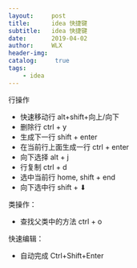 ```yaml
---
layout:     post
title:      idea 快捷键
subtitle:   idea 快捷键
date:       2019-04-02
author:     WLX
header-img:  
catalog: 	 true
tags:
    - idea
---
```






行操作
 - 快速移动行           alt+shift+向上/向下
 - 删除行              ctrl + y
 - 生成下一行           shift + enter
 - 在当前行上面生成一行   ctrl + enter
 - 向下选择             alt + j
 - 行复制               ctrl + d
 - 选中当前行            home,  shift + end
 - 向下选中行            shift + ⬇

 类操作：
 - 查找父类中的方法      ctrl + o

 快速编辑：
 - 自动完成             Ctrl+Shift+Enter
 